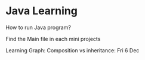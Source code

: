 # Java Learning
How to run Java program?

Find the Main file in each mini projects


Learning Graph:
Composition vs inheritance: Fri 6 Dec